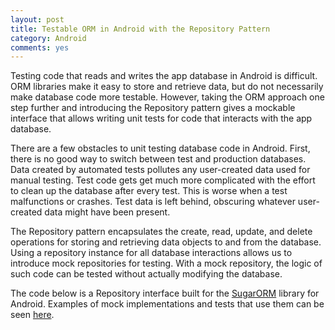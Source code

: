 ```yaml
---
layout: post
title: Testable ORM in Android with the Repository Pattern
category: Android
comments: yes
---
```


Testing code that reads and writes the app database in Android is difficult.
ORM libraries make it easy to store and retrieve data, but do not necessarily
make database code more testable. However, taking the ORM approach one step
further and introducing the Repository pattern gives a mockable interface that
allows writing unit tests for code that interacts with the app database.
<!--more-->

There are a few obstacles to unit testing database code in Android.
First, there is no good way to switch between test and production databases.
Data created by automated tests pollutes any user-created data used for manual
testing. Test code gets get much more complicated with the effort to clean up the
database after every test. This is worse when a test malfunctions or crashes.
Test data is left behind, obscuring whatever user-created data might have been present.

The Repository pattern encapsulates the create, read, update, and delete operations
for storing and retrieving data objects to and from the database. Using a
repository instance for all database interactions allows us to introduce mock
repositories for testing. With a mock repository, the logic of such code can be
tested without actually modifying the database.

The code below is a Repository interface built for the [SugarORM](http://satyan.github.io/sugar/)
library for Android. Examples of mock implementations and tests that use them can be seen [here](https://github.com/dpalma/lineup-shaker/tree/master/app/src/androidTest/java/net/danielpalma/lineupshaker).

<script src="https://gist.github.com/dpalma/69992130c0465646baebff2b35af276a.js"></script>
